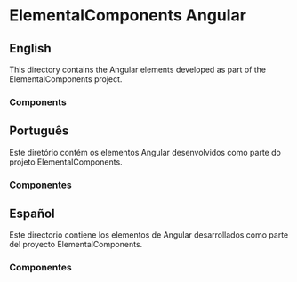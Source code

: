 # ElementalComponents Angular

## English

This directory contains the Angular elements developed as part of the ElementalComponents project.

### Components

## Português

Este diretório contém os elementos Angular desenvolvidos como parte do projeto ElementalComponents.

### Componentes

## Español

Este directorio contiene los elementos de Angular desarrollados como parte del proyecto ElementalComponents.

### Componentes

